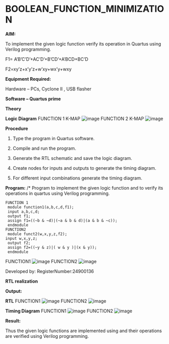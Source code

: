 # BOOLEAN_FUNCTION_MINIMIZATION

**AIM:**

To implement the given logic function verify its operation in Quartus using Verilog programming.

F1= A’B’C’D’+AC’D’+B’CD’+A’BCD+BC’D 

F2=xy’z+x’y’z+w’xy+wx’y+wxy

**Equipment Required:**

Hardware – PCs, Cyclone II , USB flasher

**Software – Quartus prime**

**Theory**

**Logic Diagram**
FUNCTION 1 K-MAP
![image](https://github.com/user-attachments/assets/d09598ec-d0d0-406d-9a7b-d3fbb5443aa8)
FUNCTION 2 K-MAP
![image](https://github.com/user-attachments/assets/f38d1799-15f9-4759-8e0b-a291f1e7bc15)


**Procedure**

1.	Type the program in Quartus software.

2.	Compile and run the program.

3.	Generate the RTL schematic and save the logic diagram.

4.	Create nodes for inputs and outputs to generate the timing diagram.

5.	For different input combinations generate the timing diagram.


**Program:**
/* Program to implement the given logic function and to verify its operations in quartus using Verilog programming. 
```
FUNCTION 1
 module function1(a,b,c,d,f1);
 input a,b,c,d;
 output f1;
 assign f1=((~b & ~d)|(~a & b & d)|(a & b & ~c));
 endmodule
FUNCTION2
 module funct2(w,x,y,z,f2);
input w,x,y,z;
 output f2;
 assign f2=((~y & z)|( w & y )|(x & y));
 endmodule
```
FUNCTION1
![image](https://github.com/user-attachments/assets/b3191905-d66f-4b29-9957-1ff78075505f)
FUNCTION2
![image](https://github.com/user-attachments/assets/245d9e18-349e-4d8f-be92-a307325d90be)


Developed by: RegisterNumber:24900136


**RTL realization**

**Output:**

**RTL**
FUNCTION1
![image](https://github.com/user-attachments/assets/a08c742f-fe58-4d6c-b989-6047fea08600)
FUNCTION2
![image](https://github.com/user-attachments/assets/6c73150a-30f7-44de-9314-a555f4ff47f5)

**Timing Diagram**
FUNCTION1
![image](https://github.com/user-attachments/assets/00829ec2-36de-4b16-a448-d753ec7271a6)
FUNCTION2
![image](https://github.com/user-attachments/assets/6842c043-610c-4956-957b-ea247590703b)

**Result:**

Thus the given logic functions are implemented using and their operations are verified using Verilog programming.

